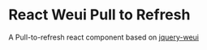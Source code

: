 React Weui Pull to Refresh
===

A Pull-to-refresh react component based on [jquery-weui](https://github.com/lihongxun945/jquery-weui)
